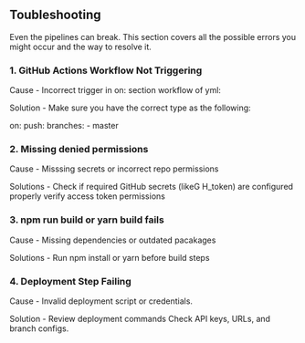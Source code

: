 ## Toubleshooting

Even the pipelines can break. This section covers all the possible errors you might occur and the way to resolve it.

### 1. GitHub Actions Workflow Not Triggering

Cause -  Incorrect trigger in on: section workflow of yml:

Solution - Make sure you have the correct type as the following:

on:
    push:
         branches:
            - master


### 2. Missing denied permissions

Cause - Misssing secrets or incorrect repo permissions

Solutions - Check if required GitHub secrets (likeG H_token) are configured properly
            verify access token permissions


### 3. npm run build or yarn build fails

Cause - Missing dependencies or outdated pacakages

Solutions - Run npm install or yarn before build steps


### 4. Deployment Step Failing

Cause - Invalid deployment script or credentials.

Solution - Review deployment commands
           Check API keys, URLs, and branch configs.






